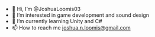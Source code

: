 - 👋 Hi, I’m @JoshuaLoomis03
- 👀 I’m interested in game development and sound design
- 🌱 I’m currently learning Unity and C#
- 📫 How to reach me joshua.n.loomis@gmail.com
